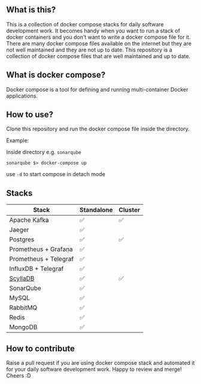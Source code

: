 ## What is this?

This is a collection of docker compose stacks for daily software development work.
It becomes handy when you want to run a stack of docker containers and you don't want to write a docker compose file for
it.
There are many docker compose files available on the internet but they are not well maintained and they are not up to
date.
This repository is a collection of docker compose files that are well maintained and up to date.

## What is docker compose?

Docker compose is a tool for defining and running multi-container Docker applications.

## How to use?

Clone this repository and run the docker compose file inside the directory.

Example:

Inside directory e.g. `sonarqube`

```
sonarqube $> docker-compose up
```

use `-d` to start compose in detach mode

## Stacks

| Stack                            | Standalone | Cluster |
|----------------------------------|------------|---------|
| Apache Kafka                     | ✅          | ✅    |
| Jaeger                           | ✅          |        |
| Postgres                         | ✅          | ✅    |
| Prometheus + Grafana             | ✅          |        |
| Prometheus + Telegraf            | ✅          |        |
| InfluxDB + Telegraf              | ✅          |        |
| [ScyllaDB](./scylladb/Readme.md) | ✅          | ✅    |
| SonarQube                        | ✅          |        |
| MySQL                            | ✅          |        |
| RabbitMQ                         | ✅          |        |
| Redis                            | ✅          |        |
| MongoDB                          | ✅          |       |

## How to contribute

Raise a pull request if you are using docker compose stack and automated it for your daily software development work.
Happy to review and merge!
Cheers :D

